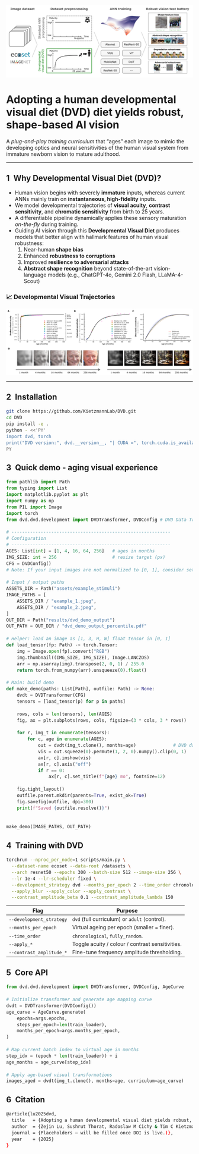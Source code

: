 ![DVD pipeline overview](./assets/DVD_pipeline.png)

# Adopting a human developmental visual diet (DVD) diet yields robust, shape-based AI vision

A *plug-and-play training curriculum* that “ages” each image to mimic the developing optics and neural sensitivities of the human visual system from immature newborn vision to mature adulthood.

---

## 1 Why Developmental Visual Diet (DVD)?

* Human vision begins with severely **immature** inputs, whereas current ANNs mainly train on **instantaneous, high-fidelity** inputs.  
* We model developmental trajectories of **visual acuity**, **contrast sensitivity**, and **chromatic sensitivity** from birth to 25 years.  
* A differentiable pipeline dynamically applies these sensory maturation *on-the-fly* during training.  
* Guiding AI vision through this **Developmental Visual Diet** produces models that better align with hallmark features of human visual robustness:  
  1) Near-human **shape bias**  
  2) Enhanced **robustness to corruptions**  
  3) Improved **resilience to adversarial attacks**  
  4) **Abstract shape recognition** beyond state-of-the-art vision-language models (e.g., ChatGPT-4o, Gemini 2.0 Flash, LLaMA-4-Scout)

### 📈 Developmental Visual Trajectories  

![Age-dependent visual development curves](./assets/DVD_trajectories.png)

---

## 2 Installation

```bash
git clone https://github.com/KietzmannLab/DVD.git
cd DVD
pip install -e .
python - <<'PY'
import dvd, torch
print("DVD version:", dvd.__version__, "| CUDA =", torch.cuda.is_available())
PY
```

## 3 Quick demo - aging visual experience

```python
from pathlib import Path
from typing import List
import matplotlib.pyplot as plt
import numpy as np
from PIL import Image
import torch
from dvd.dvd.development import DVDTransformer, DVDConfig # DVD Data Transformer (main API)

# ------------------------------------------------------------
# Configuration
# ------------------------------------------------------------
AGES: List[int] = [1, 4, 16, 64, 256]   # ages in months
IMG_SIZE: int = 256                     # resize target (px)
CFG = DVDConfig() 
# Note: If your input images are not normalized to [0, 1], consider set 'by_percentile=True' in DVDConfig() to percentile-based thresholding, which adapts to the image’s actual intensity distribution.

# Input / output paths
ASSETS_DIR = Path("assets/example_stimuli")
IMAGE_PATHS = [
    ASSETS_DIR / "example_1.jpeg",
    ASSETS_DIR / "example_2.jpeg",
]
OUT_DIR = Path("results/dvd_demo_output")
OUT_PATH = OUT_DIR / "dvd_demo_output_percentile.pdf"

# Helper: load an image as [1, 3, H, W] float tensor in [0, 1]
def load_tensor(fp: Path) -> torch.Tensor:
    img = Image.open(fp).convert("RGB")
    img.thumbnail((IMG_SIZE, IMG_SIZE), Image.LANCZOS)
    arr = np.asarray(img).transpose(2, 0, 1) / 255.0
    return torch.from_numpy(arr).unsqueeze(0).float()

# Main: build demo
def make_demo(paths: List[Path], outfile: Path) -> None:
    dvdt = DVDTransformer(CFG)
    tensors = [load_tensor(p) for p in paths]

    rows, cols = len(tensors), len(AGES)
    fig, ax = plt.subplots(rows, cols, figsize=(3 * cols, 3 * rows))

    for r, img_t in enumerate(tensors):
        for c, age in enumerate(AGES):
            out = dvdt(img_t.clone(), months=age)              # DVD data transformation
            vis = out.squeeze(0).permute(1, 2, 0).numpy().clip(0, 1)
            ax[r, c].imshow(vis)
            ax[r, c].axis("off")
            if r == 0:
                ax[r, c].set_title(f"{age} mo", fontsize=12)

    fig.tight_layout()
    outfile.parent.mkdir(parents=True, exist_ok=True)
    fig.savefig(outfile, dpi=300)
    print(f"Saved {outfile.resolve()}")


make_demo(IMAGE_PATHS, OUT_PATH)
```

## 4 Training with DVD

```bash
torchrun --nproc_per_node=1 scripts/main.py \
  --dataset-name ecoset --data-root /datasets \
  --arch resnet50 --epochs 300 --batch-size 512 --image-size 256 \
  --lr 1e-4 --lr-scheduler fixed \
  --development_strategy dvd --months_per_epoch 2 --time_order chronological \
  --apply_blur --apply_color --apply_contrast \
  --contrast_amplitude_beta 0.1 --contrast_amplitude_lambda 150
```

| Flag                     | Purpose                                             |
|--------------------------|-----------------------------------------------------|
| `--development_strategy` | `dvd` (full curriculum) or `adult` (control).       |
| `--months_per_epoch`     | Virtual ageing per epoch (smaller = finer).         |
| `--time_order`           | `chronological`, `fully_random`.                    |
| `--apply_*`              | Toggle acuity / colour / contrast sensitivities.    |
| `--contrast_amplitude_*` | Fine-tune frequency amplitude thresholding.         |


## 5 Core API

```python
from dvd.dvd.development import DVDTransformer, DVDConfig, AgeCurve

# Initialize transformer and generate age mapping curve
dvdt = DVDTransformer(DVDConfig())
age_curve = AgeCurve.generate(
    epochs=args.epochs,
    steps_per_epoch=len(train_loader),
    months_per_epoch=args.months_per_epoch,
)

# Map current batch index to virtual age in months
step_idx = (epoch * len(train_loader)) + i
age_months = age_curve[step_idx]

# Apply age-based visual transformations
images_aged = dvdt(img_t.clone(), months=age, curriculum=age_curve)      
```

## 6 Citation

```bash
@article{lu2025dvd,
  title   = {Adopting a human developmental visual diet yields robust, shape-based AI vision models},
  author  = {Zejin Lu, Sushrut Thorat, Radoslaw M Cichy & Tim C Kietzmann},
  journal = {Placeholders – will be filled once DOI is live.)},
  year    = {2025}
} 
```
